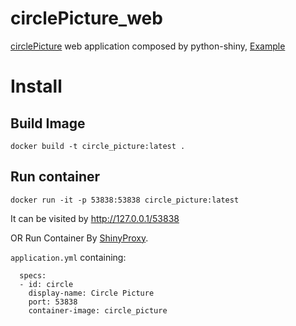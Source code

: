 # circlePicture_web
[circlePicture](https://github.com/sanadamakomi/circlePicture) web application composed by python-shiny, [Example](https://makotofan.xyz/app/circle)

# Install 
## Build Image 
```
docker build -t circle_picture:latest .
```
## Run container
```
docker run -it -p 53838:53838 circle_picture:latest
```

It can be visited by http://127.0.0.1/53838

OR Run Container By [ShinyProxy](https://github.com/openanalytics/shinyproxy-shiny-for-python-demo).

`application.yml` containing:

```
  specs:
  - id: circle
    display-name: Circle Picture
    port: 53838
    container-image: circle_picture
```
